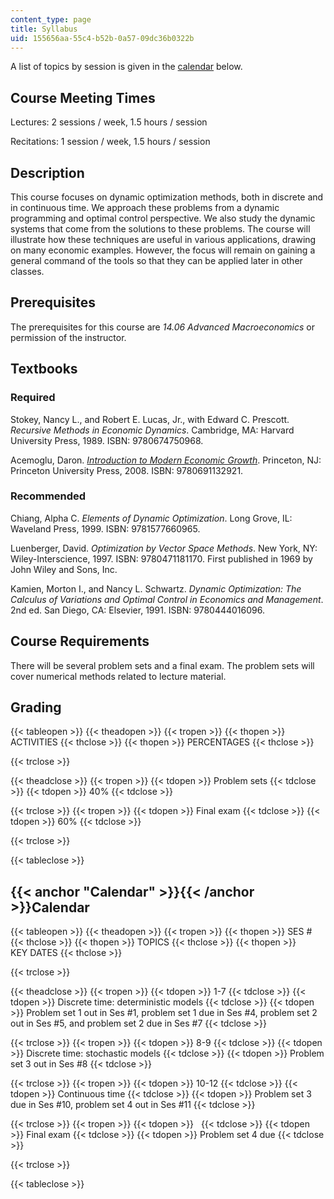 ```yaml
---
content_type: page
title: Syllabus
uid: 155656aa-55c4-b52b-0a57-09dc36b0322b
---
```


A list of topics by session is given in the [calendar](#Calendar) below.

Course Meeting Times
--------------------

Lectures: 2 sessions / week, 1.5 hours / session

Recitations: 1 session / week, 1.5 hours / session

Description
-----------

This course focuses on dynamic optimization methods, both in discrete and in continuous time. We approach these problems from a dynamic programming and optimal control perspective. We also study the dynamic systems that come from the solutions to these problems. The course will illustrate how these techniques are useful in various applications, drawing on many economic examples. However, the focus will remain on gaining a general command of the tools so that they can be applied later in other classes.

Prerequisites
-------------

The prerequisites for this course are _14.06 Advanced Macroeconomics_ or permission of the instructor.

Textbooks
---------

### Required

Stokey, Nancy L., and Robert E. Lucas, Jr., with Edward C. Prescott. _Recursive Methods in Economic Dynamics_. Cambridge, MA: Harvard University Press, 1989. ISBN: 9780674750968.

Acemoglu, Daron. _[Introduction to Modern Economic Growth](http://press.princeton.edu/titles/8764.html)_. Princeton, NJ: Princeton University Press, 2008. ISBN: 9780691132921.

### Recommended

Chiang, Alpha C. _Elements of Dynamic Optimization_. Long Grove, IL: Waveland Press, 1999. ISBN: 9781577660965.

Luenberger, David. _Optimization by Vector Space Methods_. New York, NY: Wiley-Interscience, 1997. ISBN: 9780471181170. First published in 1969 by John Wiley and Sons, Inc.

Kamien, Morton I., and Nancy L. Schwartz. _Dynamic Optimization: The Calculus of Variations and Optimal Control in Economics and Management_. 2nd ed. San Diego, CA: Elsevier, 1991. ISBN: 9780444016096.

Course Requirements
-------------------

There will be several problem sets and a final exam. The problem sets will cover numerical methods related to lecture material.

Grading
-------

{{< tableopen >}}
{{< theadopen >}}
{{< tropen >}}
{{< thopen >}}
ACTIVITIES
{{< thclose >}}
{{< thopen >}}
PERCENTAGES
{{< thclose >}}

{{< trclose >}}

{{< theadclose >}}
{{< tropen >}}
{{< tdopen >}}
Problem sets
{{< tdclose >}}
{{< tdopen >}}
40%
{{< tdclose >}}

{{< trclose >}}
{{< tropen >}}
{{< tdopen >}}
Final exam
{{< tdclose >}}
{{< tdopen >}}
60%
{{< tdclose >}}

{{< trclose >}}

{{< tableclose >}}

{{< anchor "Calendar" >}}{{< /anchor >}}Calendar
------------------------------------------------

{{< tableopen >}}
{{< theadopen >}}
{{< tropen >}}
{{< thopen >}}
SES #
{{< thclose >}}
{{< thopen >}}
TOPICS
{{< thclose >}}
{{< thopen >}}
KEY DATES
{{< thclose >}}

{{< trclose >}}

{{< theadclose >}}
{{< tropen >}}
{{< tdopen >}}
1-7
{{< tdclose >}}
{{< tdopen >}}
Discrete time: deterministic models
{{< tdclose >}}
{{< tdopen >}}
Problem set 1 out in Ses #1, problem set 1 due in Ses #4, problem set 2 out in Ses #5, and problem set 2 due in Ses #7
{{< tdclose >}}

{{< trclose >}}
{{< tropen >}}
{{< tdopen >}}
8-9
{{< tdclose >}}
{{< tdopen >}}
Discrete time: stochastic models
{{< tdclose >}}
{{< tdopen >}}
Problem set 3 out in Ses #8
{{< tdclose >}}

{{< trclose >}}
{{< tropen >}}
{{< tdopen >}}
10-12
{{< tdclose >}}
{{< tdopen >}}
Continuous time
{{< tdclose >}}
{{< tdopen >}}
Problem set 3 due in Ses #10, problem set 4 out in Ses #11
{{< tdclose >}}

{{< trclose >}}
{{< tropen >}}
{{< tdopen >}}
 
{{< tdclose >}}
{{< tdopen >}}
Final exam
{{< tdclose >}}
{{< tdopen >}}
Problem set 4 due
{{< tdclose >}}

{{< trclose >}}

{{< tableclose >}}
